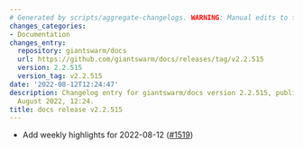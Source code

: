 ```yaml
---
# Generated by scripts/aggregate-changelogs. WARNING: Manual edits to this files will be overwritten.
changes_categories:
- Documentation
changes_entry:
  repository: giantswarm/docs
  url: https://github.com/giantswarm/docs/releases/tag/v2.2.515
  version: 2.2.515
  version_tag: v2.2.515
date: '2022-08-12T12:24:47'
description: Changelog entry for giantswarm/docs version 2.2.515, published on 12
  August 2022, 12:24.
title: docs release v2.2.515
---
```


- Add weekly highlights for 2022-08-12 ([#1519](https://github.com/giantswarm/docs/pull/1519))
